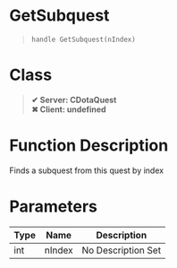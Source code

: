 # GetSubquest
> `handle GetSubquest(nIndex)`
# Class
> __✔ Server: CDotaQuest__  
> __✖ Client: undefined__  
# Function Description
Finds a subquest from this quest by index
# Parameters
Type|Name|Description
--|--|--
int|nIndex|No Description Set
